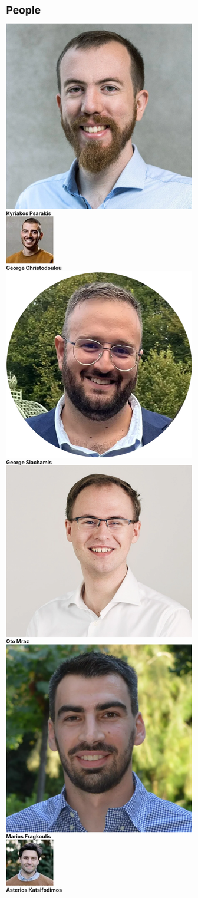 # People

<div class="people-grid">

  <div class="person">
    <a href="https://kpsarakis.com/" target="_blank">
      <img src="/assets/people/kpsarakis.webp" alt="Kyriakos Psarakis" />
    </a>
    <div><strong>Kyriakos Psarakis</strong><br />
        <!-- Can add some text here -->
    </div>
  </div>

  <div class="person">
    <a href="https://giorgoschristodoulou.github.io/" target="_blank">
      <img src="/assets/people/gchristodoulou.webp" alt="George Christodoulou" />
    </a>
    <div><strong>George Christodoulou</strong><br />
        <!-- Can add some text here -->
    </div>
  </div>

  <div class="person">
    <a href="https://gsiachamis.github.io/" target="_blank">
      <img src="/assets/people/gsiachamis.webp" alt="George Siachamis" />
    </a>
    <div><strong>George Siachamis</strong><br />
        <!-- Can add some text here -->
    </div>
  </div>

  <div class="person">
    <a href="https://omrazcz.github.io/" target="_blank">
      <img src="/assets/people/omraz.webp" alt="Oto Mraz" />
    </a>
    <div><strong>Oto Mraz</strong><br />
        <!-- Can add some text here -->
    </div>
  </div>

  <div class="person">
    <a href="https://mariosfragkoulis.gr/" target="_blank">
      <img src="/assets/people/mfragkoulis.webp" alt="Marios Fragkoulis" />
    </a>
    <div><strong>Marios Fragkoulis</strong><br />
        <!-- Can add some text here -->
    </div>
  </div>

  <div class="person">
    <a href="https://asterios.katsifodimos.com/" target="_blank">
      <img src="/assets/people/akatsifodimos.webp" alt="Asterios Katsifodimos" />
    </a>
    <div><strong>Asterios Katsifodimos</strong><br />
        <!-- Can add some text here -->
    </div>
  </div>

</div>